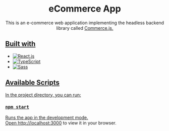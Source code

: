 <div align="center">
  <h1><b>eCommerce App</b></h1>
  <p>This is an e-commerce web application implementing the headless backend library called <a href="https://commercejs.com/">Commerce.js.</p>
</div>

## Built with

- ![React.js][react.js]
- ![TypeScript][typescript]
- ![Sass][sass]

[react.js]: https://img.shields.io/badge/react-61DAFB?style=for-the-badge&logo=react&logoColor=white
[sass]: https://img.shields.io/badge/sass-CC6699?style=for-the-badge&logo=sass&logoColor=white
[typescript]: https://img.shields.io/badge/TypeScript-3178C6?stryle=for-the-badge&logo=typescript&logoColor=white

## Available Scripts

In the project directory, you can run:

### `npm start`

Runs the app in the development mode.\
Open [http://localhost:3000](http://localhost:3000) to view it in your browser.
